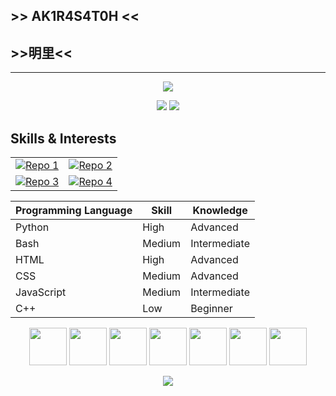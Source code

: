 ## >> AK1R4S4T0H <<
##     >>明里<<
___

  
<!--📙LANGUAGES / 🌐WEBSITE: https://github.com/anuraghazra/github-readme-stats -->
<p align="center">
<img src="https://github-readme-stats-git-masterrstaa-rickstaa.vercel.app/api/top-langs/?username=AK1R4S4T0H&layout=compact&theme=monokai">

  
  <!--📊STATSGRAPH / 🌐WEBSITE: https://github.com/anuraghazra/github-readme-stats -->
<p align="center">
<img src="https://github-readme-stats-git-masterrstaa-rickstaa.vercel.app/api?username=AK1R4S4T0H&show_icons=true&theme=monokai">
<a href="https://git.io/streak-stats"><img src="https://streak-stats.demolab.com?user=AK1R4S4T0H&theme=monokai"/></a>



  
## Skills & Interests
  
<!--✨REPO / 🌐WEBSITE: https://github.com/anuraghazra/github-readme-stats -->
|  |  |
|------|------|
| [![Repo 1](https://github-readme-stats-git-masterrstaa-rickstaa.vercel.app/api/pin/?username=AK1R4S4T0H&repo=Py_Programs&theme=monokai)](https://github.com/AK1R4S4T0H/Py_Programs) | [![Repo 2](https://github-readme-stats-git-masterrstaa-rickstaa.vercel.app/api/pin/?username=AK1R4S4T0H&repo=TheNeuralNetwork&theme=outrun)](https://github.com/AK1R4S4T0H/TheNeuralNetwork) |
| [![Repo 3](https://github-readme-stats-git-masterrstaa-rickstaa.vercel.app/api/pin/?username=AK1R4S4T0H&repo=MachineLearningScrapyard&theme=outrun)](https://github.com/AK1R4S4T0H/MachineLearningScrapyard) | [![Repo 4](https://github-readme-stats-git-masterrstaa-rickstaa.vercel.app/api/pin/?username=Athena-OS&repo=athena-iso&theme=merko)](https://github.com/Athena-OS/athena-iso) |


| Programming Language | Skill         | Knowledge    |
|----------------------|---------------|--------------|
| Python               | High          | Advanced     |
| Bash                 | Medium        | Intermediate | 
| HTML                 | High          | Advanced     |
| CSS                  | Medium        | Advanced     | 
| JavaScript           | Medium        | Intermediate |
| C++                  | Low           | Beginner     | 


  
<p align="center">
<img src="https://www.vectorlogo.zone/logos/python/python-icon.svg" width="60">
<img src="https://www.vectorlogo.zone/logos/linux/linux-icon.svg" width="60">
<img src="https://www.vectorlogo.zone/logos/debian/debian-icon.svg" width="60">
<img src="https://www.vectorlogo.zone/logos/archlinux/archlinux-icon.svg" width="60">
<img src="https://www.vectorlogo.zone/logos/w3_html5/w3_html5-icon.svg" width="60">
<img src="https://www.vectorlogo.zone/logos/gnu/gnu-icon.svg" width="60">
<img src="https://upload.vectorlogo.zone/logos/gnu_bash/images/52a46e5a-5757-494c-9b96-1f7a0dce2cd0.svg" width="60">

  <!--🏆TROPHY / 🌐WEBSITE: https://github.com/ryo-ma/github-profile-trophy -->
<p align="center">
<img src="https://github-profile-trophy.vercel.app/?username=AK1R4S4T0H&theme=matrix&no-frame=true&row=1&&margin-w=30&no-bg=true">
